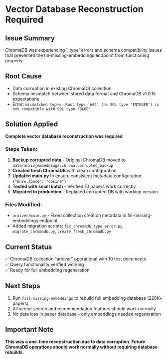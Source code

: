 # Vector Database Reconstruction Required

## Issue Summary
ChromaDB was experiencing '_type' errors and schema compatibility issues that prevented the fill-missing-embeddings endpoint from functioning properly.

## Root Cause
- Data corruption in existing ChromaDB collection
- Schema mismatch between stored data format and ChromaDB v1.0.15 expectations
- Error: `mismatched types; Rust type 'u64' (as SQL type 'INTEGER') is not compatible with SQL type 'BLOB'`

## Solution Applied
**Complete vector database reconstruction was required**

### Steps Taken:
1. **Backup corrupted data** - Original ChromaDB moved to `data/arxiv_embeddings.chroma.corrupted_backup`
2. **Created fresh ChromaDB** with clean configuration
3. **Updated main.py** to ensure consistent metadata configuration: `{"hnsw:space": "cosine"}`
4. **Tested with small batch** - Verified 10 papers work correctly
5. **Migrated to production** - Replaced corrupted DB with working version

### Files Modified:
- `arxiver/main.py` - Fixed collection creation metadata in fill-missing-embeddings endpoint
- Added migration scripts: `fix_chromadb_type_error.py`, `migrate_chromadb.py`, `create_fresh_chromadb.py`

## Current Status
✅ ChromaDB collection "arxiver" operational with 10 test documents  
✅ Query functionality verified working  
✅ Ready for full embedding regeneration  

## Next Steps
1. Run `fill-missing-embeddings` to rebuild full embedding database (228K+ papers)
2. All vector search and recommendation features should work normally
3. No data loss in paper database - only embeddings needed regeneration

## Important Note
**This was a one-time reconstruction due to data corruption. Future ChromaDB operations should work normally without requiring database rebuilds.**